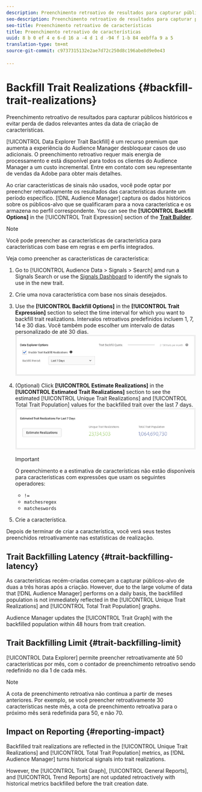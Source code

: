 ```yaml
---
description: Preenchimento retroativo de resultados para capturar públicos históricos e evitar perda de dados relevantes antes da data de criação de características.
seo-description: Preenchimento retroativo de resultados para capturar públicos históricos e evitar perda de dados relevantes antes da data de criação de características.
seo-title: Preenchimento retroativo de características
title: Preenchimento retroativo de características
uuid: 8 b 0 ef 4 e 6-d 16 a -4 d 1 d -94 f 1-b 84 eebffa 9 a 5
translation-type: tm+mt
source-git-commit: c9737315132e2ae7d72c250d8c196abe8d9e0e43

---
```



# Backfill Trait Realizations {#backfill-trait-realizations}

Preenchimento retroativo de resultados para capturar públicos históricos e evitar perda de dados relevantes antes da data de criação de características.

[!UICONTROL Data Explorer Trait Backfill] é um recurso premium que aumenta a experiência do Audience Manager desbloquear casos de uso adicionais. O preenchimento retroativo requer mais energia de processamento e está disponível para todos os clientes do Audience Manager a um custo incremental. Entre em contato com seu representante de vendas da Adobe para obter mais detalhes.

Ao criar características de sinais não usados, você pode optar por preencher retroativamente os resultados das características durante um período específico. [!DNL Audience Manager] captura os dados históricos sobre os públicos-alvo que se qualificaram para a nova característica e os armazena no perfil correspondente. You can see the **[!UICONTROL Backfill Options]** in the [!UICONTROL Trait Expression] section of the **[Trait Builder](../../features/traits/about-trait-builder.md)**.

>[!NOTE]
>
>Você pode preencher as características de característica para características com base em regras e em perfis integrados.

Veja como preencher as características de característica:

1. Go to [!UICONTROL Audience Data > Signals > Search] amd run a Signals Search or use the [Signals Dashboard](../../features/data-explorer/data-explorer-signals-dashboard.md) to identify the signals to use in the new trait.
1. Crie uma nova característica com base nos sinais desejados.
1. Use the **[!UICONTROL Backfill Options]** in the **[!UICONTROL Trait Expression]** section to select the time interval for which you want to backfill trait realizations. Intervalos retroativos predefinidos incluem 1, 7, 14 e 30 dias. Você também pode escolher um intervalo de datas personalizado de até 30 dias.
   ![](assets/signals-trait-backfill.png)
1. (Optional) Click **[!UICONTROL Estimate Realizations]** in the **[!UICONTROL Estimated Trait Realizations]** section to see the estimated [!UICONTROL Unique Trait Realizations] and [!UICONTROL Total Trait Population] values for the backfilled trait over the last 7 days.
   ![](assets/estimate-trait-realizations.png)
   >[!IMPORTANT]
   >
   >O preenchimento e a estimativa de características não estão disponíveis para características com expressões que usam os seguintes operadores:
   >    * `!=`
   >    * `matchesregex`
   >    * `matcheswords`

1. Crie a característica.

Depois de terminar de criar a característica, você verá seus testes preenchidos retroativamente nas estatísticas de realização.

## Trait Backfilling Latency {#trait-backfilling-latency}

As características recém-criadas começam a capturar públicos-alvo de duas a três horas após a criação. However, due to the large volume of data that [!DNL Audience Manager] performs on a daily basis, the backfilled population is not immediately reflected in the [!UICONTROL Unique Trait Realizations] and [!UICONTROL Total Trait Population] graphs.

Audience Manager updates the [!UICONTROL Trait Graph] with the backfilled population within 48 hours from trait creation.

## Trait Backfilling Limit {#trait-backfilling-limit}

[!UICONTROL Data Explorer] permite preencher retroativamente até 50 características por mês, com o contador de preenchimento retroativo sendo redefinido no dia 1 de cada mês.

>[!NOTE]
>
>A cota de preenchimento retroativa não continua a partir de meses anteriores. Por exemplo, se você preencher retroativamente 30 características neste mês, a cota de preenchimento retroativa para o próximo mês será redefinida para 50, e não 70.

## Impact on Reporting {#reporting-impact}

Backfilled trait realizations are reflected in the [!UICONTROL Unique Trait Realizations] and [!UICONTROL Total Trait Population] metrics, as [!DNL Audience Manager] turns historical signals into trait realizations.

However, the [!UICONTROL Trait Graph], [!UICONTROL General Reports], and [!UICONTROL Trend Reports] are not updated retroactively with historical metrics backfilled before the trait creation date.